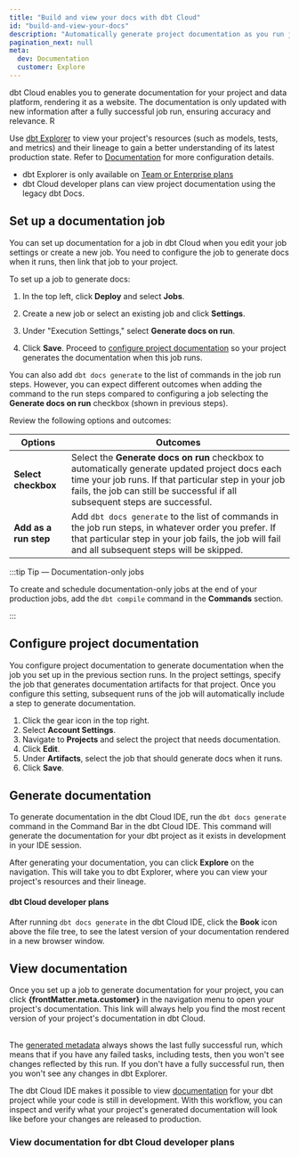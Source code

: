 ```yaml
---
title: "Build and view your docs with dbt Cloud"
id: "build-and-view-your-docs"
description: "Automatically generate project documentation as you run jobs."
pagination_next: null
meta:
  dev: Documentation
  customer: Explore 
---
```


<p style={{ color: '#808080', fontSize: '1.1em' }}>
dbt Cloud enables you to generate documentation for your project and data platform, rendering it as a website. The documentation is only updated with new information after a fully successful job run, ensuring accuracy and relevance. R
</p>

Use [dbt Explorer](/docs/collaborate/explore-projects) to view your project's resources (such as models, tests, and metrics) and their lineage to gain a better understanding of its latest production state. Refer to [Documentation](/docs/collaborate/documentation) for more configuration details.

- dbt Explorer is only available on [Team or Enterprise plans](https://www.getdbt.com/pricing/)
- dbt Cloud developer plans can view project documentation using the legacy dbt Docs.

## Set up a documentation job

You can set up documentation for a job in dbt Cloud when you edit your job settings or create a new job. You need to configure the job to generate docs when it runs, then link that job to your project.

To set up a job to generate docs:

1. In the top left, click **Deploy** and select **Jobs**.
2. Create a new job or select an existing job and click **Settings**.
3. Under "Execution Settings," select **Generate docs on run**.
   <Lightbox src="/img/docs/dbt-cloud/using-dbt-cloud/documentation-job-execution-settings.png" width="65%" title="Setting up a job to generate documentation"/>

4. Click **Save**. Proceed to [configure project documentation](#configure-project-documentation) so your project generates the documentation when this job runs.

You can also add `dbt docs generate` to the list of commands in the job run steps. However, you can expect different outcomes when adding the command to the run steps compared to configuring a job selecting the **Generate docs on run** checkbox (shown in previous steps). 

Review the following options and outcomes:

| Options | Outcomes |
|--------| ------- |
| **Select checkbox** | Select the **Generate docs on run** checkbox to automatically generate updated project docs each time your job runs. If that particular step in your job fails, the job can still be successful if all subsequent steps are successful. |
| **Add as a run step** | Add `dbt docs generate` to the list of commands in the job run steps, in whatever order you prefer. If that particular step in your job fails, the job will fail and all subsequent steps will be skipped.   |

:::tip Tip &mdash; Documentation-only jobs 

To create and schedule documentation-only jobs at the end of your production jobs, add the `dbt compile` command in the **Commands** section.

:::

## Configure project documentation

You configure project documentation to generate documentation when the job you set up in the previous section runs. In the project settings, specify the job that generates documentation artifacts for that project. Once you configure this setting, subsequent runs of the job will automatically include a step to generate documentation.

1. Click the gear icon in the top right.
2. Select **Account Settings**.
3. Navigate to **Projects** and select the project that needs documentation.
4. Click **Edit**.
5. Under **Artifacts**, select the job that should generate docs when it runs.
   <Lightbox src="/img/docs/dbt-cloud/using-dbt-cloud/documentation-project-details.png" width="55%" title="Configuring project documentation"/>
6. Click **Save**.

## Generate documentation

To generate documentation in the dbt Cloud IDE, run the `dbt docs generate` command in the Command Bar in the dbt Cloud IDE. This command will generate the documentation for your dbt project as it exists in development in your IDE session.

After generating your documentation, you can click **Explore** on the navigation. This will take you to dbt Explorer, where you can view your project's resources and their lineage.

<Lightbox src="/img/docs/dbt-cloud/access-explorer.gif" width="90%" title="Access dbt Explorer from dbt Cloud by clicking Explore in the navgiation." />

#### dbt Cloud developer plans

After running `dbt docs generate` in the dbt Cloud IDE, click the **Book** icon above the file tree, to see the latest version of your documentation rendered in a new browser window.

## View documentation

<span>Once you set up a job to generate documentation for your project, you can click <b>{frontMatter.meta.customer}</b> in the navigation menu to open your project's documentation. This link will always help you find the most recent version of your project's documentation in dbt Cloud.</span><br /><br />

The [generated metadata](/docs/collaborate/explore-projects#generate-metadata) always shows the last fully successful run, which means that if you have any failed tasks, including tests, then you won't see changes reflected by this run. If you don't have a fully successful run, then you won't see any changes in dbt Explorer.

The dbt Cloud IDE makes it possible to view [documentation](/docs/collaborate/documentation)
for your dbt project while your code is still in development. With this workflow, you can inspect and verify what your project's generated documentation will look like before your changes are released to production.

### View documentation for dbt Cloud developer plans

<Lightbox src="/img/docs/dbt-cloud/using-dbt-cloud/98c05c5-Screen_Shot_2019-02-08_at_9.18.22_PM.png" width="65%" title="Project documentation"/>
